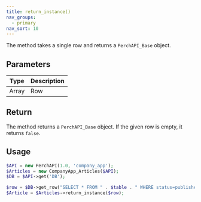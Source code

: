 ```yaml
---
title: return_instance()
nav_groups:
  - primary
nav_sort: 10
---
```


The method takes a single row and returns a `PerchAPI_Base` object.

## Parameters

| Type  | Description |
| ----- | ----------- |
| Array | Row         |

## Return

The method returns a `PerchAPI_Base` object. If the given row is empty, it returns `false`.

## Usage

```php
$API = new PerchAPI(1.0, 'company_app');
$Articles = new CompanyApp_Articles($API);
$DB = $API->get('DB');

$row = $DB->get_row("SELECT * FROM " . $table . " WHERE status=published LIMIT 1");
$Article = $Articles->return_instance($row);
```
